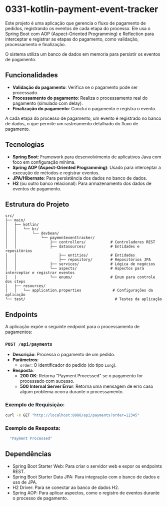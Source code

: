 # 0331-kotlin-payment-event-tracker

Este projeto é uma aplicação que gerencia o fluxo de pagamento de pedidos, registrando os eventos de cada etapa do processo. Ele usa o Spring Boot com AOP (Aspect-Oriented Programming) e Reflection para interceptar e registrar as etapas do pagamento, como validação, processamento e finalização. 

O sistema utiliza um banco de dados em memoria para persistir os eventos de pagamento.

## Funcionalidades

- **Validação do pagamento**: Verifica se o pagamento pode ser processado.
- **Processamento do pagamento**: Realiza o processamento real do pagamento (simulado com delay).
- **Finalização do pagamento**: Conclui o pagamento e registra o evento.

A cada etapa do processo de pagamento, um evento é registrado no banco de dados, o que permite um rastreamento detalhado do fluxo de pagamento.

## Tecnologias

- **Spring Boot**: Framework para desenvolvimento de aplicativos Java com foco em configuração mínima.
- **Spring AOP (Aspect-Oriented Programming)**: Usado para interceptar a execução de métodos e registrar eventos.
- **JPA/Hibernate**: Para persistência dos dados no banco de dados.
- **H2** (ou outro banco relacional): Para armazenamento dos dados de eventos de pagamento.

## Estrutura do Projeto

    src/
    ├── main/
    │   ├── kotlin/
    │   │   └── br/
    │   │       └── devbean/
    │   │           └── paymenteventtracker/
    │   │               ├── controllers/           # Controladores REST
    │   │               ├── datasources/           # Entidades e repositórios
    │   │                   ├── entities/          # Entidades 
    │   │                   ├── repository/        # Repositórios JPA
    │   │               ├── services/              # Lógica de negócios
    │   │               └── aspects/               # Aspectos para interceptar e registrar eventos
    │   │               └── enums/                 # Enum para controle dos steps
    │   ├── resources/
    │   │   └── application.properties              # Configurações da aplicação
    └── test/                                        # Testes da aplicação


## Endpoints

A aplicação expõe o seguinte endpoint para o processamento de pagamentos:

### `POST /api/payments`

- **Descrição**: Processa o pagamento de um pedido.
- **Parâmetros**:
    - `order`: O identificador do pedido (do tipo `Long`).
- **Resposta**:
    - **200 OK**: Retorna "Payment Processed" se o pagamento for processado com sucesso.
    - **500 Internal Server Error**: Retorna uma mensagem de erro caso algum problema ocorra durante o processamento.

### Exemplo de Requisição:

```bash
curl -X GET "http://localhost:8080/api/payments?order=12345"
```

### Exemplo de Resposta:
```bash
  "Payment Processed"
```

## Dependências
-	Spring Boot Starter Web: Para criar o servidor web e expor os endpoints REST.
-	Spring Boot Starter Data JPA: Para integração com o banco de dados e uso de JPA.
-	H2 Driver: Para se conectar ao banco de dados H2.
-	Spring AOP: Para aplicar aspectos, como o registro de eventos durante o processo de pagamento.

